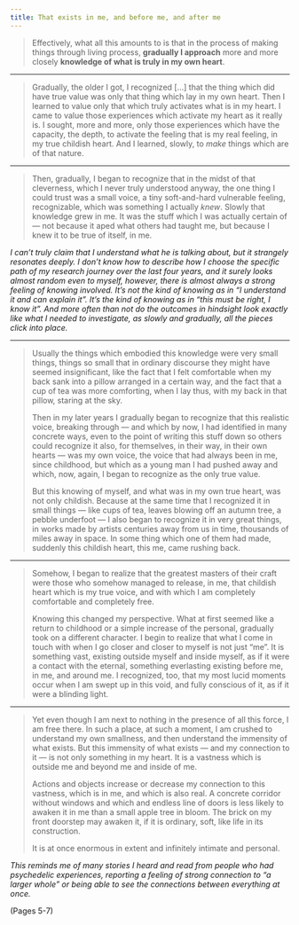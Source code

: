 ```yaml
---
title: That exists in me, and before me, and after me
---
```


> Effectively, what all this amounts to is that in the process of making things through living process, **gradually I approach** more and more closely **knowledge of what is truly in my own heart**.

---

> Gradually, the older I got, I recognized […] that the thing which did have true value was only that thing which lay in my own heart. Then I learned to value only that which truly activates what is in my heart. I came to value those experiences which activate my heart as it really is. I sought, more and more, only those experiences which have the capacity, the depth, to activate the feeling that is my real feeling, in my true childish heart. And I learned, slowly, to *make* things which are of that nature.

---

> Then, gradually, I began to recognize that in the midst of that cleverness, which I never truly understood anyway, the one thing I could trust was a small voice, a tiny soft-and-hard vulnerable feeling, recognizable, which was something I actually *knew*. Slowly that knowledge grew in me. It was the stuff which I was actually certain of — not because it aped what others had taught me, but because I knew it to be true of itself, in me.

*I can’t truly claim that I understand what he is talking about, but it strangely resonates deeply. I don’t know how to describe how I choose the specific path of my research journey over the last four years, and it surely looks almost random even to myself, however, there is almost always a strong feeling of knowing involved. It’s not the kind of knowing as in “I understand it and can explain it”. It’s the kind of knowing as in “this must be right, I know it”. And more often than not do the outcomes in hindsight look exactly like what I needed to investigate, as slowly and gradually, all the pieces click into place.*

---

> Usually the things which embodied this knowledge were very small things, things so small that in ordinary discourse they might have seemed insignificant, like the fact that I felt comfortable when my back sank into a pillow arranged in a certain way, and the fact that a cup of tea was more comforting, when I lay thus, with my back in that pillow, staring at the sky.
> 
> Then in my later years I gradually began to recognize that this realistic voice, breaking through — and which by now, I had identified in many concrete ways, even to the point of writing this stuff down so others could recognize it also, for themselves, in their way, in their own hearts — was my own voice, the voice that had always been in me, since childhood, but which as a young man I had pushed away and which, now, again, I began to recognize as the only true value.
> 
> But this knowing of myself, and what was in my own true heart, was not only childish. Because at the same time that I recognized it in small things — like cups of tea, leaves blowing off an autumn tree, a pebble underfoot — I also began to recognize it in very great things, in works made by artists centuries away from us in time, thousands of miles away in space. In some thing which one of them had made, suddenly this childish heart, this me, came rushing back.

---

> Somehow, I began to realize that the greatest masters of their craft were those who somehow managed to release, in me, that childish heart which is my true voice, and with which I am completely comfortable and completely free.
> 
> Knowing this changed my perspective. What at first seemed like a return to childhood or a simple increase of the personal, gradually took on a different character. I begin to realize that what I come in touch with when I go closer and closer to myself is not just “me”. It is something vast, existing outside myself and inside myself, as if it were a contact with the eternal, something everlasting existing before me, in me, and around me. I recognized, too, that my most lucid moments occur when I am swept up in this void, and fully conscious of it, as if it were a blinding light.

---

> Yet even though I am next to nothing in the presence of all this force, I am free there. In such a place, at such a moment, I am crushed to understand my own smallness, and then understand the immensity of what exists. But this immensity of what exists — and my connection to it — is not only something in my heart. It is a vastness which is outside me and beyond me and inside of me.
> 
> Actions and objects increase or decrease my connection to this vastness, which is in me, and which is also real. A concrete corridor without windows and which and endless line of doors is less likely to awaken it in me than a small apple tree in bloom. The brick on my front doorstep may awaken it, if it is ordinary, soft, like life in its construction.
> 
> It is at once enormous in extent and infinitely intimate and personal.

*This reminds me of many stories I heard and read from people who had psychedelic experiences, reporting a feeling of strong connection to “a larger whole” or being able to see the connections between everything at once.*

(Pages 5-7)
